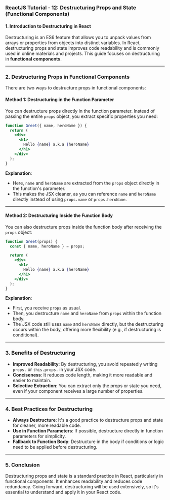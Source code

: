 ### ReactJS Tutorial - 12: Destructuring Props and State (Functional Components)

#### 1. **Introduction to Destructuring in React**
Destructuring is an ES6 feature that allows you to unpack values from arrays or properties from objects into distinct variables. In React, destructuring props and state improves code readability and is commonly used in online materials and projects. This guide focuses on destructuring in **functional components**.

---

### 2. **Destructuring Props in Functional Components**

There are two ways to destructure props in functional components:

#### Method 1: Destructuring in the Function Parameter

You can destructure props directly in the function parameter. Instead of passing the entire `props` object, you extract specific properties you need:

```jsx
function Greet({ name, heroName }) {
  return (
    <div>
      <h1>
        Hello {name} a.k.a {heroName}
      </h1>
    </div>
  );
}
```

**Explanation**:
- Here, `name` and `heroName` are extracted from the `props` object directly in the function's parameter.
- This makes the JSX cleaner, as you can reference `name` and `heroName` directly instead of using `props.name` or `props.heroName`.

---

#### Method 2: Destructuring Inside the Function Body

You can also destructure props inside the function body after receiving the `props` object:

```jsx
function Greet(props) {
  const { name, heroName } = props;

  return (
    <div>
      <h1>
        Hello {name} a.k.a {heroName}
      </h1>
    </div>
  );
}
```

**Explanation**:
- First, you receive `props` as usual.
- Then, you destructure `name` and `heroName` from `props` within the function body.
- The JSX code still uses `name` and `heroName` directly, but the destructuring occurs within the body, offering more flexibility (e.g., if destructuring is conditional).

---

### 3. **Benefits of Destructuring**
- **Improved Readability**: By destructuring, you avoid repeatedly writing `props.` or `this.props.` in your JSX code.
- **Conciseness**: It reduces code length, making it more readable and easier to maintain.
- **Selective Extraction**: You can extract only the props or state you need, even if your component receives a large number of properties.

---

### 4. **Best Practices for Destructuring**
- **Always Destructure**: It's a good practice to destructure props and state for cleaner, more readable code.
- **Use in Function Parameters**: If possible, destructure directly in function parameters for simplicity.
- **Fallback to Function Body**: Destructure in the body if conditions or logic need to be applied before destructuring.

---

### 5. **Conclusion**
Destructuring props and state is a standard practice in React, particularly in functional components. It enhances readability and reduces code redundancy. Going forward, destructuring will be used extensively, so it's essential to understand and apply it in your React code.